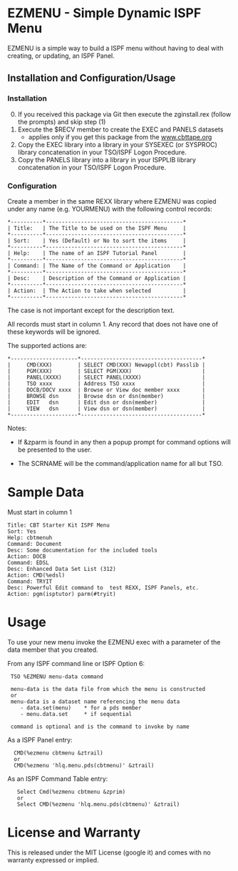 # EZMENU - Simple Dynamic ISPF Menu

EZMENU is a simple way to build a ISPF menu without having to deal with
creating, or updating, an ISPF Panel.

## Installation and Configuration/Usage

### Installation

0. If you received this package via Git then execute the
   zginstall.rex (follow the prompts) and skip step (1)
1. Execute the $RECV member to create the EXEC and PANELS datasets
   - applies only if you get this package from the www.cbttape.org
2. Copy the EXEC library into a library in your SYSEXEC (or SYSPROC)
   library concatenation in your TSO/ISPF Logon Procedure.
3. Copy the PANELS library into a library in your ISPPLIB library
   concatenation in your TSO/ISPF Logon Procedure.

### Configuration

Create a member in the same REXX library where EZMENU was copied under
any name (e.g. YOURMENU) with the following control records:

    *----------*-------------------------------------------*
    | Title:   | The Title to be used on the ISPF Menu     |
    *----------*-------------------------------------------*
    | Sort:    | Yes (Default) or No to sort the items     |
    *----------*-------------------------------------------*
    | Help:    | The name of an ISPF Tutorial Panel        |
    *----------*-------------------------------------------*
    | Command: | The Name of the Command or Application    |
    *----------*-------------------------------------------*
    | Desc:    | Description of the Command or Application |
    *----------*-------------------------------------------*
    | Action:  | The Action to take when selected          |
    *----------*-------------------------------------------*

The case is not important except for the description text.

All records must start in column 1. Any record that does not have one of
these keywords will be ignored.

The supported actions are:

    *---------------------*--------------------------------------*
    |     CMD(XXX)        | SELECT CMD(XXX) Newappl(cbt) Passlib |
    |     PGM(XXX)        | SELECT PGM(XXX)                      |
    |     PANEL(XXXX)     | SELECT PANEL(XXXX)                   |
    |     TSO xxxx        | Address TSO xxxx                     |
    |     DOCB/DOCV xxxx  | Browse or View doc member xxxx       |
    |     BROWSE dsn      | Browse dsn or dsn(member)            |
    |     EDIT   dsn      | Edit dsn or dsn(member)              |
    |     VIEW   dsn      | View dsn or dsn(member)              |
    *---------------------*--------------------------------------*
Notes:
 * If &zparm is found in any then a popup prompt for command options
   will be presented to the user.

 * The SCRNAME will be the command/application name for all but TSO.

# Sample Data

Must start in column 1

    Title: CBT Starter Kit ISPF Menu
    Sort: Yes
    Help: cbtmenuh
    Command: Document
    Desc: Some documentation for the included tools
    Action: DOCB
    Command: EDSL
    Desc: Enhanced Data Set List (312)
    Action: CMD(%edsl)
    Command: TRYIT
    Desc: Powerful Edit command to  test REXX, ISPF Panels, etc.
    Action: pgm(isptutor) parm(#tryit)

# Usage

To use your new menu invoke the EZMENU exec with a parameter of the
data member that you created.

From any ISPF command line or ISPF Option 6:

     TSO %EZMENU menu-data command

     menu-data is the data file from which the menu is constructed
     or
     menu-data is a dataset name referencing the menu data
        - data.set(menu)    * for a pds member
        - menu.data.set     * if sequential

     command is optional and is the command to invoke by name

As a ISPF Panel entry:

      CMD(%ezmenu cbtmenu &ztrail)
      or
      CMD(%ezmenu 'hlq.menu.pds(cbtmenu)' &ztrail)

As an ISPF Command Table entry:

       Select Cmd(%ezmenu cbtmenu &zprim)
       or
       Select CMD(%ezmenu 'hlq.menu.pds(cbtmenu)' &ztrail)

# License and Warranty

This is released under the MIT License (google it) and comes with
no warranty expressed or implied.
